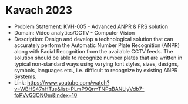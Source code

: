 # Kavach 2023
* Problem Statement: KVH-005 - Advanced ANPR & FRS solution
* Domain: Video analytics/CCTV - Computer Vision
* Description: Design and develop a technological solution that can accurately perform the Automatic Number Plate Recognition (ANPR) along with Facial Recognition from the available CCTV feeds. The solution should be able to recognize number plates that are written in typical non-standard ways using varying font styles, sizes, designs, symbols, languages etc., i.e. difficult to recognize by existing ANPR Systems.
* Link: https://www.youtube.com/watch?v=WBHS47nHTus&list=PLmP9QrmTNPqBANLiyVdb7-foPVvG3ONOm&index=10
